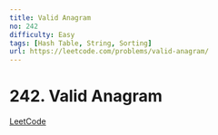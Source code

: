 ```yaml
---
title: Valid Anagram
no: 242
difficulty: Easy
tags: [Hash Table, String, Sorting]
url: https://leetcode.com/problems/valid-anagram/
---
```


# 242. Valid Anagram

[LeetCode](https://leetcode.com/problems/valid-anagram/)

